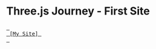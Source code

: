 # Three.js Journey - First Site

[<kbd> <br> [My Site] <br> </kbd>][KBD]

[KBD]: https://first-webgl-proj.vercel.app/
